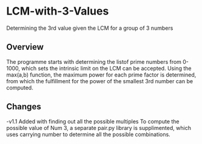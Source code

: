 # LCM-with-3-Values
Determining the 3rd value given the LCM for a group of 3 numbers

## Overview
The programme starts with determining the listof prime numbers from 0-1000, which sets the intrinsic limit on the LCM can be accepted. 
Using the max(a,b) function, the maximum power for each prime factor is determined, from which the fulfillment for the power of the smallest 3rd number can be computed.

## Changes
-v1.1 Added with finding out all the possible multiples
To compute the possible value of Num 3, a separate pair.py library is supplimented, which uses carrying number to determine all the possible combinations.
